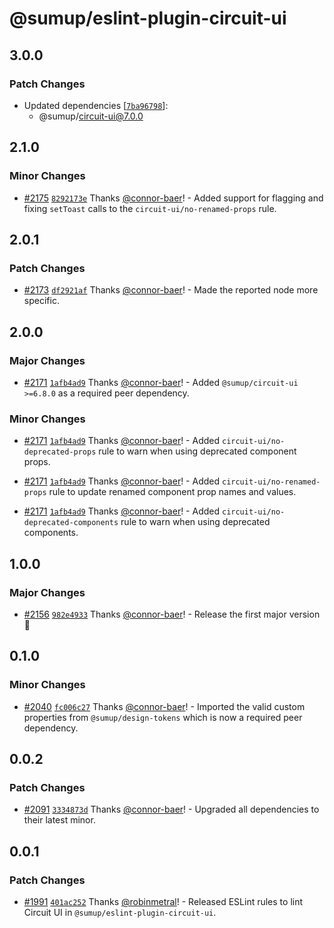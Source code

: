 # @sumup/eslint-plugin-circuit-ui

## 3.0.0

### Patch Changes

- Updated dependencies [[`7ba96798`](https://github.com/sumup-oss/circuit-ui/commit/7ba9679870c5a595bbd3036aa5a6f65c7ad29f8c)]:
  - @sumup/circuit-ui@7.0.0

## 2.1.0

### Minor Changes

- [#2175](https://github.com/sumup-oss/circuit-ui/pull/2175) [`8292173e`](https://github.com/sumup-oss/circuit-ui/commit/8292173eb9edb5cd6a78a817db77b0fef95001d5) Thanks [@connor-baer](https://github.com/connor-baer)! - Added support for flagging and fixing `setToast` calls to the `circuit-ui/no-renamed-props` rule.

## 2.0.1

### Patch Changes

- [#2173](https://github.com/sumup-oss/circuit-ui/pull/2173) [`df2921af`](https://github.com/sumup-oss/circuit-ui/commit/df2921afa1a05fe7b9c9e2800dc235ef6d26c1a8) Thanks [@connor-baer](https://github.com/connor-baer)! - Made the reported node more specific.

## 2.0.0

### Major Changes

- [#2171](https://github.com/sumup-oss/circuit-ui/pull/2171) [`1afb4ad9`](https://github.com/sumup-oss/circuit-ui/commit/1afb4ad9337af8cd8b1bf369740a39fa60024cae) Thanks [@connor-baer](https://github.com/connor-baer)! - Added `@sumup/circuit-ui >=6.8.0` as a required peer dependency.

### Minor Changes

- [#2171](https://github.com/sumup-oss/circuit-ui/pull/2171) [`1afb4ad9`](https://github.com/sumup-oss/circuit-ui/commit/1afb4ad9337af8cd8b1bf369740a39fa60024cae) Thanks [@connor-baer](https://github.com/connor-baer)! - Added `circuit-ui/no-deprecated-props` rule to warn when using deprecated component props.

- [#2171](https://github.com/sumup-oss/circuit-ui/pull/2171) [`1afb4ad9`](https://github.com/sumup-oss/circuit-ui/commit/1afb4ad9337af8cd8b1bf369740a39fa60024cae) Thanks [@connor-baer](https://github.com/connor-baer)! - Added `circuit-ui/no-renamed-props` rule to update renamed component prop names and values.

- [#2171](https://github.com/sumup-oss/circuit-ui/pull/2171) [`1afb4ad9`](https://github.com/sumup-oss/circuit-ui/commit/1afb4ad9337af8cd8b1bf369740a39fa60024cae) Thanks [@connor-baer](https://github.com/connor-baer)! - Added `circuit-ui/no-deprecated-components` rule to warn when using deprecated components.

## 1.0.0

### Major Changes

- [#2156](https://github.com/sumup-oss/circuit-ui/pull/2156) [`982e4933`](https://github.com/sumup-oss/circuit-ui/commit/982e493339040b656068e9d1f174fb47b1675af0) Thanks [@connor-baer](https://github.com/connor-baer)! - Release the first major version 🚀

## 0.1.0

### Minor Changes

- [#2040](https://github.com/sumup-oss/circuit-ui/pull/2040) [`fc006c27`](https://github.com/sumup-oss/circuit-ui/commit/fc006c275478dbea66be039160ad20701247448c) Thanks [@connor-baer](https://github.com/connor-baer)! - Imported the valid custom properties from `@sumup/design-tokens` which is now a required peer dependency.

## 0.0.2

### Patch Changes

- [#2091](https://github.com/sumup-oss/circuit-ui/pull/2091) [`3334873d`](https://github.com/sumup-oss/circuit-ui/commit/3334873d33430fde670facaa0da311d63b1d259a) Thanks [@connor-baer](https://github.com/connor-baer)! - Upgraded all dependencies to their latest minor.

## 0.0.1

### Patch Changes

- [#1991](https://github.com/sumup-oss/circuit-ui/pull/1991) [`401ac252`](https://github.com/sumup-oss/circuit-ui/commit/401ac252d883c74cc14ea343dab0b7e0b5fac8f5) Thanks [@robinmetral](https://github.com/robinmetral)! - Released ESLint rules to lint Circuit UI in `@sumup/eslint-plugin-circuit-ui`.
